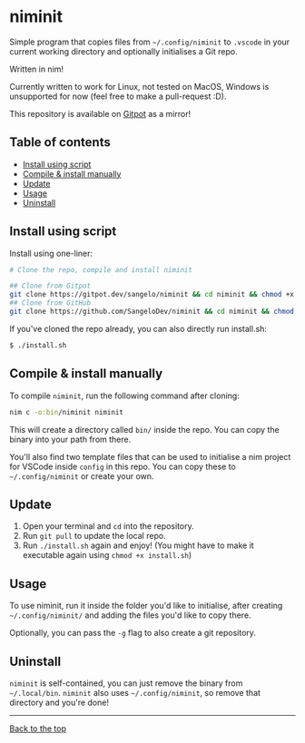 # niminit
Simple program that copies files from `~/.config/niminit` to `.vscode` in your current working directory and optionally initialises a Git repo.

Written in nim!

Currently written to work for Linux, not tested on MacOS, Windows is unsupported for now (feel free to make a pull-request :D).

This repository is available on [Gitpot](https://gitpot.org/sangelo/niminit) as a mirror!

## Table of contents
- [Install using script](#install-using-script)
- [Compile & install manually](#compile--install-manually)
- [Update](#update)
- [Usage](#usage)
- [Uninstall](#uninstall)

## Install using script
Install using one-liner:
```bash
# Clone the repo, compile and install niminit

## Clone from Gitpot
git clone https://gitpot.dev/sangelo/niminit && cd niminit && chmod +x install.sh && ./install.sh
## Clone from GitHub
git clone https://github.com/SangeloDev/niminit && cd niminit && chmod +x install.sh && ./install.sh
```

If you've cloned the repo already, you can also directly run install.sh:
```bash
$ ./install.sh
```

## Compile & install manually
To compile `niminit`, run the following command after cloning:

```bash
nim c -o:bin/niminit niminit
```

This will create a directory called `bin/` inside the repo. You can copy the binary into your path from there.

You'll also find two template files that can be used to initialise a nim project for VSCode inside `config` in this repo. You can copy these to `~/.config/niminit` or create your own.

## Update
1. Open your terminal and `cd` into the repository.
2. Run `git pull` to update the local repo.
3. Run `./install.sh` again and enjoy! (You might have to make it executable again using `chmod +x install.sh`)

## Usage
To use niminit, run it inside the folder you'd like to initialise, after creating ``~/.config/niminit/`` and adding the files you'd like to copy there.

Optionally, you can pass the ``-g`` flag to also create a git repository.

## Uninstall
`niminit` is self-contained, you can just remove the binary from `~/.local/bin`.
`niminit` also uses `~/.config/niminit`, so remove that directory and you're done!

---
[Back to the top](#niminit)
